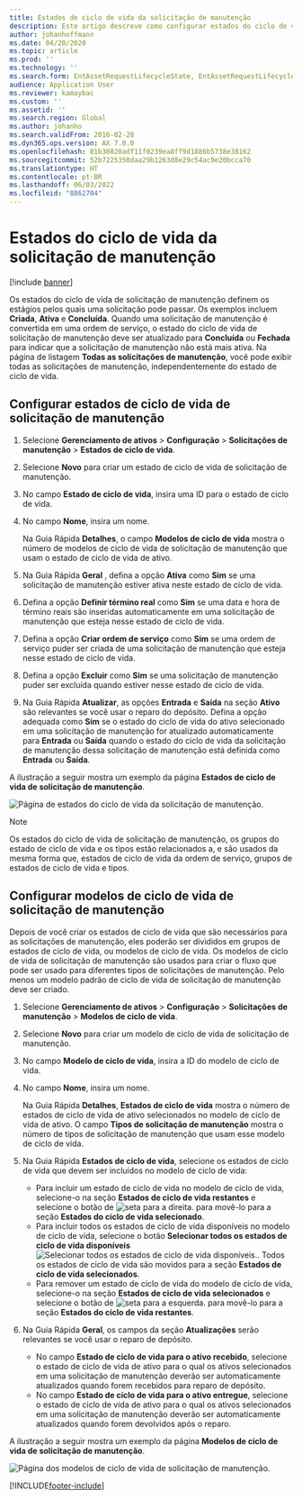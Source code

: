 ```yaml
---
title: Estados de ciclo de vida da solicitação de manutenção
description: Este artigo descreve como configurar estados do ciclo de vida de solicitação de manutenção no Gerenciamento de Ativos.
author: johanhoffmann
ms.date: 04/20/2020
ms.topic: article
ms.prod: ''
ms.technology: ''
ms.search.form: EntAssetRequestLifecycleState, EntAssetRequestLifecycleModel
audience: Application User
ms.reviewer: kamaybac
ms.custom: ''
ms.assetid: ''
ms.search.region: Global
ms.author: johanho
ms.search.validFrom: 2016-02-28
ms.dyn365.ops.version: AX 7.0.0
ms.openlocfilehash: 81b30820adf11f0239ea8ff9d1886b5738e38162
ms.sourcegitcommit: 52b7225350daa29b1263d8e29c54ac9e20bcca70
ms.translationtype: HT
ms.contentlocale: pt-BR
ms.lasthandoff: 06/03/2022
ms.locfileid: "8862704"
---
```

# <a name="maintenance-request-lifecycle-states"></a>Estados do ciclo de vida da solicitação de manutenção

[!include [banner](../../includes/banner.md)]

 


Os estados do ciclo de vida de solicitação de manutenção definem os estágios pelos quais uma solicitação pode passar. Os exemplos incluem **Criada**, **Ativa** e **Concluída**. Quando uma solicitação de manutenção é convertida em uma ordem de serviço, o estado do ciclo de vida de solicitação de manutenção deve ser atualizado para **Concluída** ou **Fechada** para indicar que a solicitação de manutenção não está mais ativa. Na página de listagem **Todas as solicitações de manutenção**, você pode exibir todas as solicitações de manutenção, independentemente do estado de ciclo de vida.

## <a name="set-up-maintenance-request-lifecycle-states"></a>Configurar estados de ciclo de vida de solicitação de manutenção

1. Selecione **Gerenciamento de ativos** \> **Configuração** \> **Solicitações de manutenção** \> **Estados de ciclo de vida**.
2. Selecione **Novo** para criar um estado de ciclo de vida de solicitação de manutenção.
3. No campo **Estado de ciclo de vida**, insira uma ID para o estado de ciclo de vida.
4. No campo **Nome**, insira um nome.

    Na Guia Rápida **Detalhes**, o campo **Modelos de ciclo de vida** mostra o número de modelos de ciclo de vida de solicitação de manutenção que usam o estado de ciclo de vida de ativo.

5. Na Guia Rápida **Geral** , defina a opção **Ativa** como **Sim** se uma solicitação de manutenção estiver ativa neste estado de ciclo de vida.
6. Defina a opção **Definir término real** como **Sim** se uma data e hora de término reais são inseridas automaticamente em uma solicitação de manutenção que esteja nesse estado de ciclo de vida.
7. Defina a opção **Criar ordem de serviço** como **Sim** se uma ordem de serviço puder ser criada de uma solicitação de manutenção que esteja nesse estado de ciclo de vida.
8. Defina a opção **Excluir** como **Sim** se uma solicitação de manutenção puder ser excluída quando estiver nesse estado de ciclo de vida.
9. Na Guia Rápida **Atualizar**, as opções **Entrada** e **Saída** na seção **Ativo** são relevantes se você usar o reparo do depósito. Defina a opção adequada como **Sim** se o estado do ciclo de vida do ativo selecionado em uma solicitação de manutenção for atualizado automaticamente para **Entrada** ou **Saída** quando o estado do ciclo de vida da solicitação de manutenção dessa solicitação de manutenção está definida como **Entrada** ou **Saída**.

A ilustração a seguir mostra um exemplo da página **Estados de ciclo de vida de solicitação de manutenção**.

![Página de estados do ciclo de vida da solicitação de manutenção.](media/02-setup-for-requests.png)

> [!NOTE]
> Os estados do ciclo de vida de solicitação de manutenção, os grupos do estado de ciclo de vida e os tipos estão relacionados a, e são usados da mesma forma que, estados de ciclo de vida da ordem de serviço, grupos de estados de ciclo de vida e tipos. 

## <a name="set-up-maintenance-request-lifecycle-models"></a>Configurar modelos de ciclo de vida de solicitação de manutenção

Depois de você criar os estados de ciclo de vida que são necessários para as solicitações de manutenção, eles poderão ser divididos em grupos de estados de ciclo de vida, ou modelos de ciclo de vida. Os modelos de ciclo de vida de solicitação de manutenção são usados para criar o fluxo que pode ser usado para diferentes tipos de solicitações de manutenção. Pelo menos um modelo padrão de ciclo de vida de solicitação de manutenção deve ser criado.

1. Selecione **Gerenciamento de ativos** \> **Configuração** \> **Solicitações de manutenção** \> **Modelos de ciclo de vida**.
2. Selecione **Novo** para criar um modelo de ciclo de vida de solicitação de manutenção.
3. No campo **Modelo de ciclo de vida**, insira a ID do modelo de ciclo de vida.
4. No campo **Nome**, insira um nome.

    Na Guia Rápida **Detalhes**, **Estados de ciclo de vida** mostra o número de estados de ciclo de vida de ativo selecionados no modelo de ciclo de vida de ativo. O campo **Tipos de solicitação de manutenção** mostra o número de tipos de solicitação de manutenção que usam esse modelo de ciclo de vida.

5. Na Guia Rápida **Estados de ciclo de vida**, selecione os estados de ciclo de vida que devem ser incluídos no modelo de ciclo de vida:

    - Para incluir um estado de ciclo de vida no modelo de ciclo de vida, selecione-o na seção **Estados de ciclo de vida restantes** e selecione o botão de ![seta para a direita.](media/03-setup-for-requests.png) para movê-lo para a seção **Estados do ciclo de vida selecionado**.
    - Para incluir todos os estados de ciclo de vida disponíveis no modelo de ciclo de vida, selecione o botão **Selecionar todos os estados de ciclo de vida disponíveis** ![Selecionar todos os estados de ciclo de vida disponíveis.](media/04-setup-for-requests.png). Todos os estados de ciclo de vida são movidos para a seção **Estados de ciclo de vida selecionados**.
    - Para remover um estado de ciclo de vida do modelo de ciclo de vida, selecione-o na seção **Estados de ciclo de vida selecionados** e selecione o botão de ![seta para a esquerda.](media/05-setup-for-requests.png) para movê-lo para a seção **Estados do ciclo de vida restantes**.

6. Na Guia Rápida **Geral**, os campos da seção **Atualizações** serão relevantes se você usar o reparo de depósito.

    - No campo **Estado de ciclo de vida para o ativo recebido**, selecione o estado de ciclo de vida de ativo para o qual os ativos selecionados em uma solicitação de manutenção deverão ser automaticamente atualizados quando forem recebidos para reparo de depósito.
    - No campo **Estado de ciclo de vida para o ativo entregue**, selecione o estado de ciclo de vida de ativo para o qual os ativos selecionados em uma solicitação de manutenção deverão ser automaticamente atualizados quando forem devolvidos após o reparo.

A ilustração a seguir mostra um exemplo da página **Modelos de ciclo de vida de solicitação de manutenção**.

![Página dos modelos de ciclo de vida de solicitação de manutenção.](media/06-setup-for-requests.png)


[!INCLUDE[footer-include](../../../includes/footer-banner.md)]